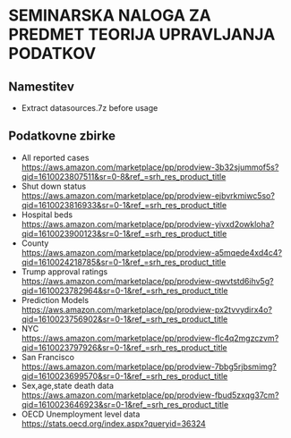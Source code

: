 # SEMINARSKA NALOGA ZA PREDMET TEORIJA UPRAVLJANJA PODATKOV  
## Namestitev
  - Extract datasources.7z before usage
## Podatkovne zbirke  
  - All reported cases  
  https://aws.amazon.com/marketplace/pp/prodview-3b32sjummof5s?qid=1610023807511&sr=0-8&ref_=srh_res_product_title  
  - Shut down status  
  https://aws.amazon.com/marketplace/pp/prodview-ejbvrkmiwc5so?qid=1610023816933&sr=0-1&ref_=srh_res_product_title  
  - Hospital beds  
  https://aws.amazon.com/marketplace/pp/prodview-yivxd2owkloha?qid=1610023900123&sr=0-1&ref_=srh_res_product_title  
  - County  
  https://aws.amazon.com/marketplace/pp/prodview-a5mqede4xd4c4?qid=1610024218785&sr=0-1&ref_=srh_res_product_title  
  - Trump approval ratings  
  https://aws.amazon.com/marketplace/pp/prodview-qwvtstd6ihv5g?qid=1610023782964&sr=0-1&ref_=srh_res_product_title  
  - Prediction Models  
  https://aws.amazon.com/marketplace/pp/prodview-px2tvvydirx4o?qid=1610023756902&sr=0-1&ref_=srh_res_product_title  
  - NYC  
  https://aws.amazon.com/marketplace/pp/prodview-flc4q2mgzczvm?qid=1610023797926&sr=0-1&ref_=srh_res_product_title 
  - San Francisco  
  https://aws.amazon.com/marketplace/pp/prodview-7bbg5rjbsmimg?qid=1610023699570&sr=0-1&ref_=srh_res_product_title  
  - Sex,age,state death data  
  https://aws.amazon.com/marketplace/pp/prodview-fbud5zxqg37cm?qid=1610023646923&sr=0-1&ref_=srh_res_product_title  
  - OECD Unemployment level data  
  https://stats.oecd.org/index.aspx?queryid=36324  
